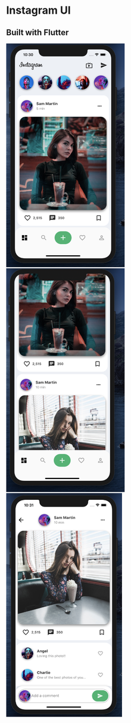 # Instagram UI

## Built with Flutter

<p float="left">
    <img src="images/home1.png" height="600" />
    <img src="images/home2.png" height="600" />
    <img src="images/home3.png" height="600" />
</p>
